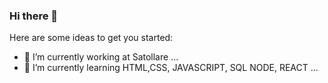 ### Hi there 👋



Here are some ideas to get you started:

- 🔭 I’m currently working at Satollare ...
- 🌱 I’m currently learning HTML,CSS, JAVASCRIPT, SQL NODE, REACT ...



